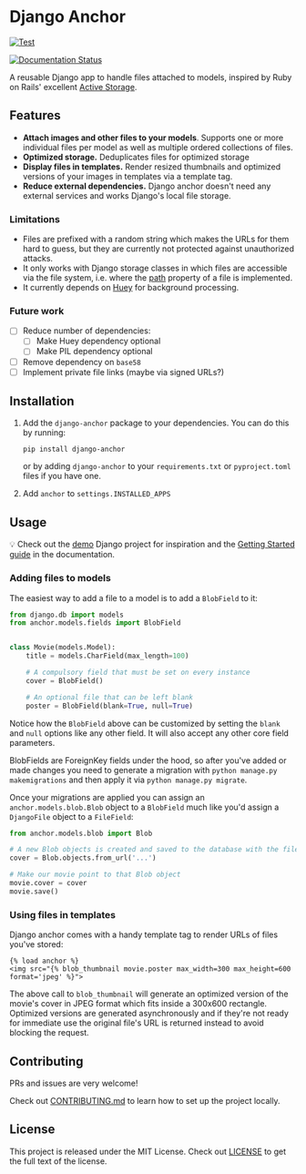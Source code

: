 # Django Anchor

[![Test](https://github.com/knifecake/django-anchor/actions/workflows/test.yml/badge.svg)](https://github.com/knifecake/django-anchor/actions/workflows/test.yml)

[![Documentation Status](https://readthedocs.org/projects/django-anchor/badge/?version=latest)](https://django-anchor.readthedocs.io/en/latest/?badge=latest)


A reusable Django app to handle files attached to models, inspired by Ruby on
Rails' excellent [Active
Storage](https://edgeguides.rubyonrails.org/active_storage_overview.html).

## Features

- **Attach images and other files to your models**. Supports one or more
  individual files per model as well as multiple ordered collections of files.
- **Optimized storage.** Deduplicates files for optimized storage
- **Display files in templates.** Render resized thumbnails and optimized
  versions of your images in templates via a template tag.
- **Reduce external dependencies.** Django anchor doesn't need any external
  services and works Django's local file storage.

### Limitations

- Files are prefixed with a random string which makes the URLs for them hard to
  guess, but they are currently not protected against unauthorized attacks.
- It only works with Django storage classes in which files are accessible via
  the file system, i.e. where the
  [path](https://docs.djangoproject.com/en/5.0/ref/files/storage/#django.core.files.storage.Storage.path)
  property of a file is implemented.
- It currently depends on [Huey](https://huey.readthedocs.io/en/latest/) for
  background processing.

### Future work

- [ ] Reduce number of dependencies:
    - [ ] Make Huey dependency optional
    - [ ] Make PIL dependency optional
- [ ] Remove dependency on `base58`
- [ ] Implement private file links (maybe via signed URLs?)

## Installation

1. Add the `django-anchor` package to your dependencies. You can do this by
   running:

       pip install django-anchor

   or by adding `django-anchor` to your `requirements.txt` or `pyproject.toml`
   files if you have one.

2. Add  `anchor` to `settings.INSTALLED_APPS`


## Usage

💡 Check out the [demo](./demo/) Django project for inspiration and the [Getting Started guide](https://django-anchor.readthedocs.io/en/latest/getting_started.html) in the documentation.

### Adding files to models

The easiest way to add a file to a model is to add a `BlobField` to it:

```python
from django.db import models
from anchor.models.fields import BlobField


class Movie(models.Model):
    title = models.CharField(max_length=100)

    # A compulsory field that must be set on every instance
    cover = BlobField()

    # An optional file that can be left blank
    poster = BlobField(blank=True, null=True)
```

Notice how the `BlobField` above can be customized by setting the `blank` and
`null` options like any other field. It will also accept any other core field
parameters.

BlobFields are ForeignKey fields under the hood, so after you've added or made
changes you need to generate a migration with `python manage.py makemigrations`
and then apply it via `python manage.py migrate`.

Once your migrations are applied you can assign an
`anchor.models.blob.Blob` object to a `BlobField` much like you'd assign a
`DjangoFile` object to a `FileField`:

```python
from anchor.models.blob import Blob

# A new Blob objects is created and saved to the database with the file metadata
cover = Blob.objects.from_url('...')

# Make our movie point to that Blob object
movie.cover = cover
movie.save()
```

### Using files in templates

Django anchor comes with a handy template tag to render URLs of files you've stored:

```
{% load anchor %}
<img src="{% blob_thumbnail movie.poster max_width=300 max_height=600 format='jpeg' %}">
```

The above call to `blob_thumbnail` will generate an optimized version of the
movie's cover in JPEG format which fits inside a 300x600 rectangle. Optimized
versions are generated asynchronously and if they're not ready for immediate use
the original file's URL is returned instead to avoid blocking the request.

## Contributing

PRs and issues are very welcome!

Check out [CONTRIBUTING.md](./CONTRIBUTING.md) to learn how to set up the
project locally.

## License

This project is released under the MIT License. Check out
[LICENSE](./LICENSE.md) to get the full text of the license.
